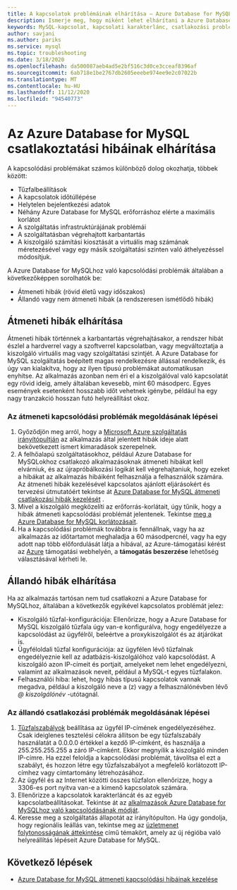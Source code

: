 ```yaml
---
title: A kapcsolatok problémáinak elhárítása – Azure Database for MySQL
description: Ismerje meg, hogy miként lehet elhárítani a Azure Database for MySQL kapcsolódási problémáit, beleértve az újrapróbálkozásokat igénylő átmeneti hibákat, a tűzfal problémáit és az kimaradásokat.
keywords: MySQL-kapcsolat, kapcsolati karakterlánc, csatlakozási problémák, átmeneti hiba, kapcsolódási hiba
author: savjani
ms.author: pariks
ms.service: mysql
ms.topic: troubleshooting
ms.date: 3/18/2020
ms.openlocfilehash: da500087aeb4ad5e2bf516c3d0ce3cceaf8396af
ms.sourcegitcommit: 6ab718e1be2767db2605eeebe974ee9e2c07022b
ms.translationtype: MT
ms.contentlocale: hu-HU
ms.lasthandoff: 11/12/2020
ms.locfileid: "94540773"
---
```

# <a name="troubleshoot-connection-issues-to-azure-database-for-mysql"></a>Az Azure Database for MySQL csatlakoztatási hibáinak elhárítása

A kapcsolódási problémákat számos különböző dolog okozhatja, többek között:

* Tűzfalbeállítások
* A kapcsolatok időtúllépése
* Helytelen bejelentkezési adatok
* Néhány Azure Database for MySQL erőforráshoz elérte a maximális korlátot
* A szolgáltatás infrastruktúrájának problémái
* A szolgáltatásban végrehajtott karbantartás
* A kiszolgáló számítási kiosztását a virtuális mag számának méretezésével vagy egy másik szolgáltatási szinten való áthelyezéssel módosítjuk.

A Azure Database for MySQLhoz való kapcsolódási problémák általában a következőképpen sorolhatók be:

* Átmeneti hibák (rövid életű vagy időszakos)
* Állandó vagy nem átmeneti hibák (a rendszeresen ismétlődő hibák)

## <a name="troubleshoot-transient-errors"></a>Átmeneti hibák elhárítása

Átmeneti hibák történnek a karbantartás végrehajtásakor, a rendszer hibát észlel a hardverrel vagy a szoftverrel kapcsolatban, vagy megváltoztatja a kiszolgáló virtuális mag vagy szolgáltatási szintjét. A Azure Database for MySQL szolgáltatás beépített magas rendelkezésre állással rendelkezik, és úgy van kialakítva, hogy az ilyen típusú problémákat automatikusan enyhítse. Az alkalmazás azonban nem éri el a kiszolgálóval való kapcsolatát egy rövid ideig, amely általában kevesebb, mint 60 másodperc. Egyes események esetenként hosszabb időt vehetnek igénybe, például ha egy nagy tranzakció hosszan futó helyreállítást okoz.

### <a name="steps-to-resolve-transient-connectivity-issues"></a>Az átmeneti kapcsolódási problémák megoldásának lépései

1. Győződjön meg arról, hogy a [Microsoft Azure szolgáltatás irányítópultján](https://azure.microsoft.com/status) az alkalmazás által jelentett hibák ideje alatt bekövetkezett ismert kimaradások szerepelnek.
2. A felhőalapú szolgáltatásokhoz, például Azure Database for MySQLokhoz csatlakozó alkalmazásoknak átmeneti hibákat kell elvárniuk, és az újrapróbálkozási logikát kell végrehajtaniuk, hogy ezeket a hibákat az alkalmazás hibáiként felhasználja a felhasználók számára. Az átmeneti hibák kezelésével kapcsolatos ajánlott eljárásokért és tervezési útmutatóért tekintse át [Azure Database for MySQL átmeneti csatlakozási hibák kezelését](concepts-connectivity.md) .
3. Mivel a kiszolgáló megközelíti az erőforrás-korlátait, úgy tűnik, hogy a hibák átmeneti kapcsolódási problémát jelentenek. Tekintse [meg a Azure Database for MySQL korlátozásait](concepts-limits.md).
4. Ha a kapcsolódási problémák továbbra is fennállnak, vagy ha az alkalmazás az időtartamot meghaladja a 60 másodpercnél, vagy ha egy adott nap több előfordulását látja a hibával, az Azure-támogatási kérést az [Azure](https://azure.microsoft.com/support/options) támogatási webhelyén, a **támogatás beszerzése** lehetőség választásával kérheti le.

## <a name="troubleshoot-persistent-errors"></a>Állandó hibák elhárítása

Ha az alkalmazás tartósan nem tud csatlakozni a Azure Database for MySQLhoz, általában a következők egyikével kapcsolatos problémát jelez:

* Kiszolgáló tűzfal-konfigurációja: Ellenőrizze, hogy a Azure Database for MySQL kiszolgáló tűzfala úgy van-e konfigurálva, hogy engedélyezze a kapcsolódást az ügyfélről, beleértve a proxykiszolgálót és az átjárókat is.
* Ügyféloldali tűzfal konfigurációja: az ügyfélen lévő tűzfalnak engedélyeznie kell az adatbázis-kiszolgálóhoz való kapcsolódást. A kiszolgáló azon IP-címeit és portjait, amelyeket nem lehet engedélyezni, valamint az alkalmazások neveit, például a MySQL-t egyes tűzfalakon.
* Felhasználói hiba: lehet, hogy hibás típusú kapcsolatok vannak megadva, például a kiszolgáló neve a (z) vagy a felhasználónévben lévő *\@ kiszolgálónév* -utótagnál.

### <a name="steps-to-resolve-persistent-connectivity-issues"></a>Az állandó csatlakozási problémák megoldásának lépései

1. [Tűzfalszabályok](howto-manage-firewall-using-portal.md) beállítása az ügyfél IP-címének engedélyezéséhez. Csak ideiglenes tesztelési célokra állítson be egy tűzfalszabály használatát a 0.0.0.0 értékkel a kezdő IP-címként, és használja a 255.255.255.255 a záró IP-címként. Ekkor megnyílik a kiszolgáló minden IP-címre. Ha ezzel feloldja a kapcsolódási problémát, távolítsa el ezt a szabályt, és hozzon létre egy tűzfalszabályot a megfelelő korlátozott IP-címhez vagy címtartomány létrehozásához.
2. Az ügyfél és az Internet közötti összes tűzfalon ellenőrizze, hogy a 3306-es port nyitva van-e a kimenő kapcsolatok számára.
3. Ellenőrizze a kapcsolatok karakterláncát és az egyéb kapcsolatbeállításokat. Tekintse át az [alkalmazások Azure Database for MySQLhoz való kapcsolódásának módját](howto-connection-string.md).
4. Keresse meg a szolgáltatás állapotát az irányítópulton. Ha úgy gondolja, hogy regionális leállás van, tekintse meg az [üzletmenet folytonosságának áttekintése](concepts-business-continuity.md) című témakört, amely az új régióba való helyreállítás lépéseit Azure Database for MySQL.

## <a name="next-steps"></a>Következő lépések

* [Azure Database for MySQL átmeneti kapcsolódási hibáinak kezelése](concepts-connectivity.md)
